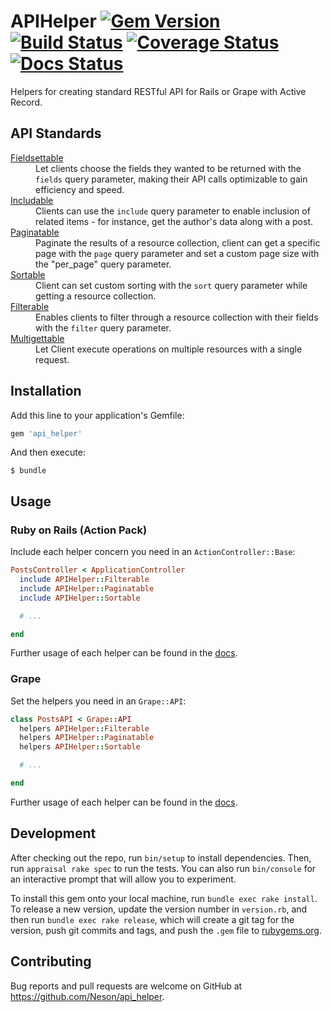 # APIHelper [![Gem Version](https://badge.fury.io/rb/api_helper.svg)](http://badge.fury.io/rb/api_helper) [![Build Status](https://travis-ci.org/Neson/api_helper.svg?branch=master)](https://travis-ci.org/Neson/api_helper) [![Coverage Status](https://coveralls.io/repos/Neson/api_helper/badge.svg?branch=master)](https://coveralls.io/r/Neson/api_helper?branch=master) [![Docs Status](https://inch-ci.org/github/Neson/api_helper.svg?branch=master)](https://inch-ci.org/github/Neson/api_helper)

Helpers for creating standard RESTful API for Rails or Grape with Active Record.


## API Standards

<dl>

  <dt><a href="http://www.rubydoc.info/github/zetavg/api_helper/master/APIHelper/Fieldsettable">Fieldsettable</a></dt>
  <dd>Let clients choose the fields they wanted to be returned with the <code>fields</code> query parameter, making their API calls optimizable to gain efficiency and speed.</dd>

  <dt><a href="http://www.rubydoc.info/github/zetavg/api_helper/master/APIHelper/Includable">Includable</a></dt>
  <dd>Clients can use the <code>include</code> query parameter to enable inclusion of related items - for instance, get the author's data along with a post.</dd>

  <dt><a href="http://www.rubydoc.info/github/zetavg/api_helper/master/APIHelper/Paginatable">Paginatable</a></dt>
  <dd>Paginate the results of a resource collection, client can get a specific page with the <code>page</code> query parameter and set a custom page size with the "per_page" query parameter.</dd>

  <dt><a href="http://www.rubydoc.info/github/zetavg/api_helper/master/APIHelper/Sortable">Sortable</a></dt>
  <dd>Client can set custom sorting with the <code>sort</code> query parameter while getting a resource collection.</dd>

  <dt><a href="http://www.rubydoc.info/github/zetavg/api_helper/master/APIHelper/Filterable">Filterable</a></dt>
  <dd>Enables clients to filter through a resource collection with their fields with the <code>filter</code> query parameter.</dd>

  <dt><a href="http://www.rubydoc.info/github/zetavg/api_helper/master/APIHelper/Multigettable">Multigettable</a></dt>
  <dd>Let Client execute operations on multiple resources with a single request.</dd>

</dl>


## Installation

Add this line to your application's Gemfile:

```ruby
gem 'api_helper'
```

And then execute:

    $ bundle


## Usage

### Ruby on Rails (Action Pack)

Include each helper concern you need in an `ActionController::Base`:

```ruby
PostsController < ApplicationController
  include APIHelper::Filterable
  include APIHelper::Paginatable
  include APIHelper::Sortable

  # ...

end
```

Further usage of each helper can be found in the [docs](http://www.rubydoc.info/github/zetavg/api_helper/master/APIHelper).

### Grape

Set the helpers you need in an `Grape::API`:

```ruby
class PostsAPI < Grape::API
  helpers APIHelper::Filterable
  helpers APIHelper::Paginatable
  helpers APIHelper::Sortable

  # ...

end
```

Further usage of each helper can be found in the [docs](http://www.rubydoc.info/github/zetavg/api_helper/master/APIHelper).


## Development

After checking out the repo, run `bin/setup` to install dependencies. Then, run `appraisal rake spec` to run the tests. You can also run `bin/console` for an interactive prompt that will allow you to experiment.

To install this gem onto your local machine, run `bundle exec rake install`. To release a new version, update the version number in `version.rb`, and then run `bundle exec rake release`, which will create a git tag for the version, push git commits and tags, and push the `.gem` file to [rubygems.org](https://rubygems.org).


## Contributing

Bug reports and pull requests are welcome on GitHub at https://github.com/Neson/api_helper.
